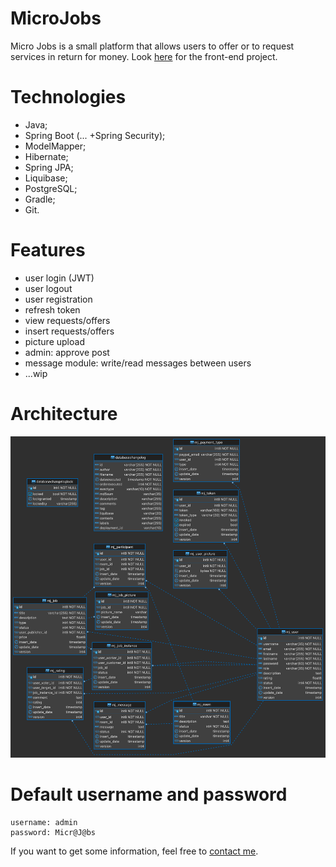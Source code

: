 # MicroJobs

Micro Jobs is a small platform that allows users to offer or to request services in return for money. Look [here](https://github.com/goto-eof/micro-jobs-client) for the front-end project.

# Technologies
- Java;
- Spring Boot (... +Spring Security);
- ModelMapper;
- Hibernate;
- Spring JPA;
- Liquibase;
- PostgreSQL;
- Gradle;
- Git.

# Features
- user login (JWT)
- user logout
- user registration
- refresh token
- view requests/offers
- insert requests/offers
- picture upload
- admin: approve post
- message module: write/read messages between users
- ...wip

# Architecture
![Database](micro-jobs.png)

# Default username and password
```
username: admin
password: Micr@J@bs
```

If you want to get some information, feel free to [contact me](http://andre-i.eu/#contactme).
